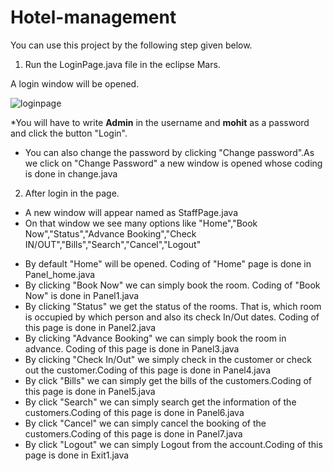 # Hotel-management

You can use this project by the following step given below.

1. Run the LoginPage.java file in the eclipse Mars.

A login window will be opened. 

![loginpage](https://cloud.githubusercontent.com/assets/21156428/22984459/6d021966-f3cb-11e6-806f-e49688174590.png)

*You will have to write **Admin** in the username and **mohit** as a password and click the button "Login".
* You can also change the password by clicking "Change password".As we click on "Change Password" a new window is opened whose coding is done in change.java

2. After login in the page.
- A new window will appear named as StaffPage.java
- On that window we see many options like "Home","Book Now","Status","Advance Booking","Check IN/OUT","Bills","Search","Cancel","Logout"
* By default "Home" will be opened. Coding of "Home" page is done in Panel_home.java
* By clicking "Book Now" we can simply book the room. Coding of "Book Now" is done in Panel1.java
* By clicking "Status" we get the status of the rooms. That is, which room is occupied by which person and also its check In/Out dates. Coding of this page is done in Panel2.java 
* By clicking "Advance Booking" we can simply book the room in advance. Coding of this page is done in Panel3.java
* By clicking "Check In/Out" we simply check in the customer or check out the customer.Coding of this page is done in Panel4.java 
* By click "Bills" we can simply get the bills of the customers.Coding of this page is done in Panel5.java 
* By click "Search" we can simply search get the information of the customers.Coding of this page is done in Panel6.java 
* By click "Cancel" we can simply cancel the booking of the customers.Coding of this page is done in Panel7.java 
* By click "Logout" we can simply Logout from the account.Coding of this page is done in Exit1.java 
